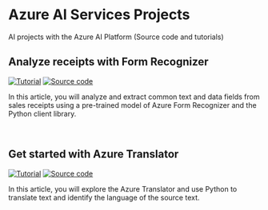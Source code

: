 # Azure AI Services Projects

AI projects with the Azure AI Platform (Source code and tutorials)

## Analyze receipts with Form Recognizer
<p>
  <a href="https://sfoteini.github.io/blog/analyze-receipts-with-form-recognizer/" target="_blank"><img src="https://img.shields.io/badge/Instructions-informational?style=for-the-badge" alt="Tutorial"></a>
  <a href="/form-recognizer/form-recognizer.py" target="_blank"><img src="https://img.shields.io/badge/Python App-critical?style=for-the-badge" alt="Source code"></a>
</p>

In this article, you will analyze and extract common text and data fields from sales receipts using a pre-trained model of Azure Form Recognizer and the Python client library.

<br>

## Get started with Azure Translator
<p>
  <a href="https://sfoteini.github.io/blog/get-started-with-azure-translator/" target="_blank"><img src="https://img.shields.io/badge/Instructions-informational?style=for-the-badge" alt="Tutorial"></a>
  <a href="/translator/translator-demo.py" target="_blank"><img src="https://img.shields.io/badge/Python App-critical?style=for-the-badge" alt="Source code"></a>
</p>

In this article, you will explore the Azure Translator and use Python to translate text and identify the language of the source text.

<br>
